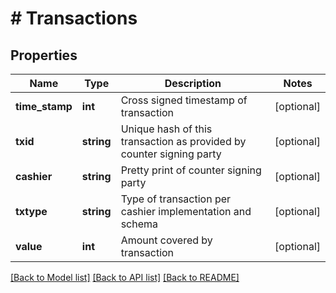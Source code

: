 # # Transactions

## Properties

Name | Type | Description | Notes
------------ | ------------- | ------------- | -------------
**time_stamp** | **int** | Cross signed timestamp of transaction | [optional]
**txid** | **string** | Unique hash of this transaction as provided by counter signing party | [optional]
**cashier** | **string** | Pretty print of counter signing party | [optional]
**txtype** | **string** | Type of transaction per cashier implementation and schema | [optional]
**value** | **int** | Amount covered by transaction | [optional]

[[Back to Model list]](../../README.md#models) [[Back to API list]](../../README.md#endpoints) [[Back to README]](../../README.md)
